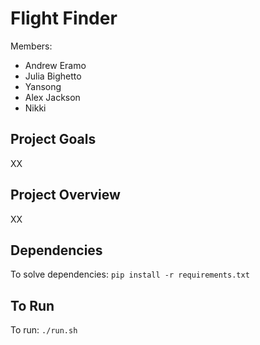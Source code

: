 # Flight Finder
Members:
- Andrew Eramo
- Julia Bighetto
- Yansong
- Alex Jackson
- Nikki

## Project Goals
XX

## Project Overview
XX

## Dependencies
To solve dependencies: `pip install -r requirements.txt`

## To Run
To run: `./run.sh`
